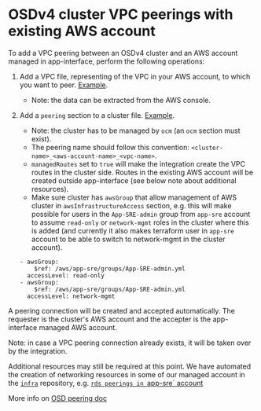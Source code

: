 # OSDv4 cluster VPC peerings with existing AWS account

To add a VPC peering between an OSDv4 cluster and an AWS account managed in app-interface, perform the following operations:

1. Add a VPC file, representing of the VPC in your AWS account, to which you want to peer. [Example](/data/aws/app-sre/vpcs/app-sre-vpc-01.yml).

    * Note: the data can be extracted from the AWS console.

2. Add a `peering` section to a cluster file. [Example](/data/openshift/app-sre-stage-01/cluster.yml#L45-49).

    * Note: the cluster has to be managed by `ocm` (an `ocm` section must exist).
    * The peering name should follow this convention: `<cluster-name>_<aws-account-name>_<vpc-name>`.
    * `managedRoutes` set to `true` will make the integration create the VPC routes in the cluster side.  Routes in the existing AWS account will be created outside app-interface (see below note about additional resources).
    * Make sure cluster has `awsGroup` that allow management of AWS cluster in `awsInfrastructureAccess` section, e.g. this will make possible for users in the `App-SRE-admin` group from `app-sre` account to assume `read-only` or `network-mgmt` roles in the cluster where this is added (and currently it also makes terraform user in `app-sre` account to be able to switch to network-mgmt in the cluster account).
    ```
    - awsGroup:
        $ref: /aws/app-sre/groups/App-SRE-admin.yml
      accessLevel: read-only
    - awsGroup:
        $ref: /aws/app-sre/groups/App-SRE-admin.yml
      accessLevel: network-mgmt
     ```

A peering connection will be created and accepted automatically.
The requester is the cluster's AWS account and the accepter is the app-interface managed AWS account.

Note: in case a VPC peering connection already exists, it will be taken over by the integration.

Additional resources may still be required at this point. We have automated the creation of networking resources in some of our managed account in the [`infra`](https://gitlab.cee.redhat.com/app-sre/infra) repository, e.g. [`rds peerings in `app-sre` account](https://gitlab.cee.redhat.com/app-sre/infra/blob/master/terraform/app-sre/rds-vpc-subnets.tf)

More info on [OSD peering doc](https://docs.openshift.com/dedicated/4/cloud_infrastructure_access/dedicated-aws-peering.html)
